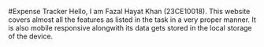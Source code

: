 #Expense Tracker
Hello, I am Fazal Hayat Khan (23CE10018). This website covers almost all the features as listed in the task in a very proper manner. It is also mobile responsive alongwith its data gets stored in the local storage of the device.
